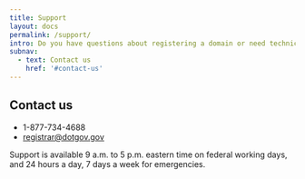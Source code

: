 ```yaml
---
title: Support
layout: docs
permalink: /support/
intro: Do you have questions about registering a domain or need technical support? We’re here to help.
subnav:
  - text: Contact us
    href: '#contact-us'
---
```


## Contact us

* 1-877-734-4688
* <registrar@dotgov.gov>

Support is available 9 a.m. to 5 p.m. eastern time on federal working days, and 24 hours a day, 7 days a week for emergencies.
